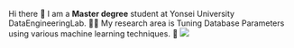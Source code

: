 Hi there 👋 
I am a **Master degree** student at Yonsei University DataEngineeringLab. 👩‍🎓
My research area is Tuning Database Parameters using various machine learning techniques. 🚀
<a href="https://mail.google.com/mail/?view=cm&amp;fs=1&amp;to=seinkwon97@yonsei.ac.kr" target="_blank" target="_blank"><img src="https://img.shields.io/badge/Gmail-F06B66?style=flat&logo=seinkwon97@yonsei.ac.kr&logoColor=white"/></a>
<!--
**Kwon-sein/Kwon-sein** is a ✨ _special_ ✨ repository because its `README.md` (this file) appears on your GitHub profile.

Here are some ideas to get you started:

- 🔭 I’m currently working on ...
- 🌱 I’m currently learning ...
- 👯 I’m looking to collaborate on ...
- 🤔 I’m looking for help with ...
- 💬 Ask me about ...
- 📫 How to reach me: ...
- 😄 Pronouns: ...
- ⚡ Fun fact: ...
-->
